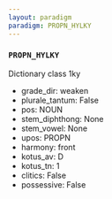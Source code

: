 ```yaml
---
layout: paradigm
paradigm: PROPN_HYLKY
---
```

### ` PROPN_HYLKY `

Dictionary class 1ky
* grade_dir: weaken
* plurale_tantum: False
* pos: NOUN
* stem_diphthong: None
* stem_vowel: None
* upos: PROPN
* harmony: front
* kotus_av: D
* kotus_tn: 1
* clitics: False
* possessive: False
